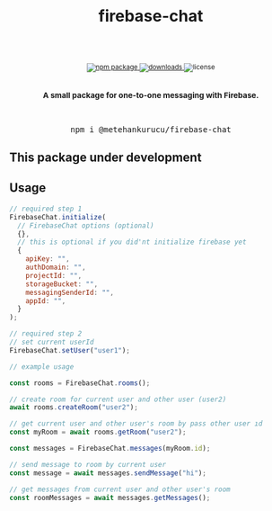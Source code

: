 <div align="center">
  <h1>
    <br/>
    <br />
    firebase-chat
    <br />
    <br />
  </h1>
  <sup>
    <br />
    <a href="https://www.npmjs.com/package/@metehankurucu/firebase-chat">
       <img src="https://img.shields.io/npm/v/@metehankurucu/firebase-chat?color=%231ABC9C" alt="npm package" />
    </a>
    <a href="https://www.npmjs.com/package/@metehankurucu/firebase-chat">
      <img src="https://img.shields.io/npm/dm/@metehankurucu/firebase-chat?color=%232ECC71" alt="downloads" />
    </a>
    <a>
      <img src="https://img.shields.io/npm/l/@metehankurucu/firebase-chat" alt="license" />
    </a>
    <br />
    <br />
    <h3>
    A small package for one-to-one messaging with Firebase.
    </h3>
  </sup>
  <br />
  <pre>npm i @metehankurucu/firebase-chat</pre>
</div>

## This package under development

## Usage

```js
// required step 1
FirebaseChat.initialize(
  // FirebaseChat options (optional)
  {},
  // this is optional if you did'nt initialize firebase yet
  {
    apiKey: "",
    authDomain: "",
    projectId: "",
    storageBucket: "",
    messagingSenderId: "",
    appId: "",
  }
);

// required step 2
// set current userId
FirebaseChat.setUser("user1");

// example usage

const rooms = FirebaseChat.rooms();

// create room for current user and other user (user2)
await rooms.createRoom("user2");

// get current user and other user's room by pass other user ıd
const myRoom = await rooms.getRoom("user2");

const messages = FirebaseChat.messages(myRoom.id);

// send message to room by current user
const message = await messages.sendMessage("hi");

// get messages from current user and other user's room
const roomMessages = await messages.getMessages();
```
